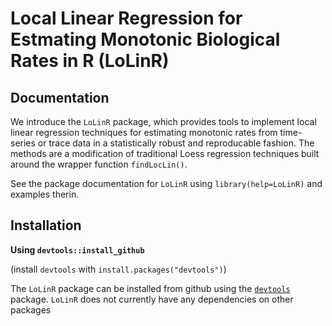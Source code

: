 # Local Linear Regression for Estmating Monotonic Biological Rates in R (LoLinR)


## Documentation

We introduce the `LoLinR` package, which provides tools to implement local linear regression techniques for estimating monotonic rates from time-series or trace data in a statistically robust and reproducable fashion. The methods are a modification of traditional Loess regression techniques built around the wrapper function `findLocLin()`. 

See the package documentation for `LoLinR` using `library(help=LoLinR)` and examples therin.


## Installation

**Using `devtools::install_github`**

(install `devtools` with `install.packages("devtools")`)

The `LoLinR` package can be installed from github using the [`devtools`](https://cran.r-project.org/web/packages/devtools/index.html) package. `LoLinR` does not currently have any dependencies on other packages





